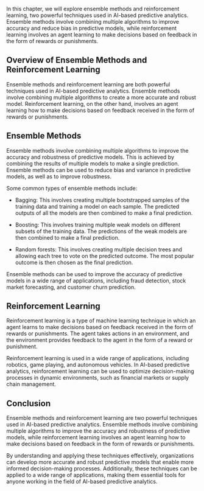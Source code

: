 
In this chapter, we will explore ensemble methods and reinforcement learning, two powerful techniques used in AI-based predictive analytics. Ensemble methods involve combining multiple algorithms to improve accuracy and reduce bias in predictive models, while reinforcement learning involves an agent learning to make decisions based on feedback in the form of rewards or punishments.

Overview of Ensemble Methods and Reinforcement Learning
-------------------------------------------------------

Ensemble methods and reinforcement learning are both powerful techniques used in AI-based predictive analytics. Ensemble methods involve combining multiple algorithms to create a more accurate and robust model. Reinforcement learning, on the other hand, involves an agent learning how to make decisions based on feedback received in the form of rewards or punishments.

Ensemble Methods
----------------

Ensemble methods involve combining multiple algorithms to improve the accuracy and robustness of predictive models. This is achieved by combining the results of multiple models to make a single prediction. Ensemble methods can be used to reduce bias and variance in predictive models, as well as to improve robustness.

Some common types of ensemble methods include:

* Bagging: This involves creating multiple bootstrapped samples of the training data and training a model on each sample. The predicted outputs of all the models are then combined to make a final prediction.

* Boosting: This involves training multiple weak models on different subsets of the training data. The predictions of the weak models are then combined to make a final prediction.

* Random forests: This involves creating multiple decision trees and allowing each tree to vote on the predicted outcome. The most popular outcome is then chosen as the final prediction.

Ensemble methods can be used to improve the accuracy of predictive models in a wide range of applications, including fraud detection, stock market forecasting, and customer churn prediction.

Reinforcement Learning
----------------------

Reinforcement learning is a type of machine learning technique in which an agent learns to make decisions based on feedback received in the form of rewards or punishments. The agent takes actions in an environment, and the environment provides feedback to the agent in the form of a reward or punishment.

Reinforcement learning is used in a wide range of applications, including robotics, game playing, and autonomous vehicles. In AI-based predictive analytics, reinforcement learning can be used to optimize decision-making processes in dynamic environments, such as financial markets or supply chain management.

Conclusion
----------

Ensemble methods and reinforcement learning are two powerful techniques used in AI-based predictive analytics. Ensemble methods involve combining multiple algorithms to improve the accuracy and robustness of predictive models, while reinforcement learning involves an agent learning how to make decisions based on feedback in the form of rewards or punishments.

By understanding and applying these techniques effectively, organizations can develop more accurate and robust predictive models that enable more informed decision-making processes. Additionally, these techniques can be applied to a wide range of applications, making them essential tools for anyone working in the field of AI-based predictive analytics.
